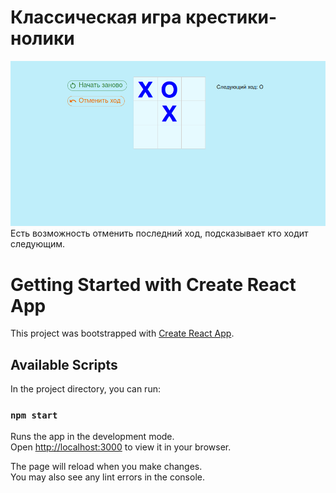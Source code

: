 # Классическая игра крестики-нолики

![screenshot](./readme-assets/home.png)
Есть возможность отменить последний ход, подсказывает кто ходит следующим.


# Getting Started with Create React App

This project was bootstrapped with [Create React App](https://github.com/facebook/create-react-app).

## Available Scripts

In the project directory, you can run:

### `npm start`

Runs the app in the development mode.\
Open [http://localhost:3000](http://localhost:3000) to view it in your browser.

The page will reload when you make changes.\
You may also see any lint errors in the console.

